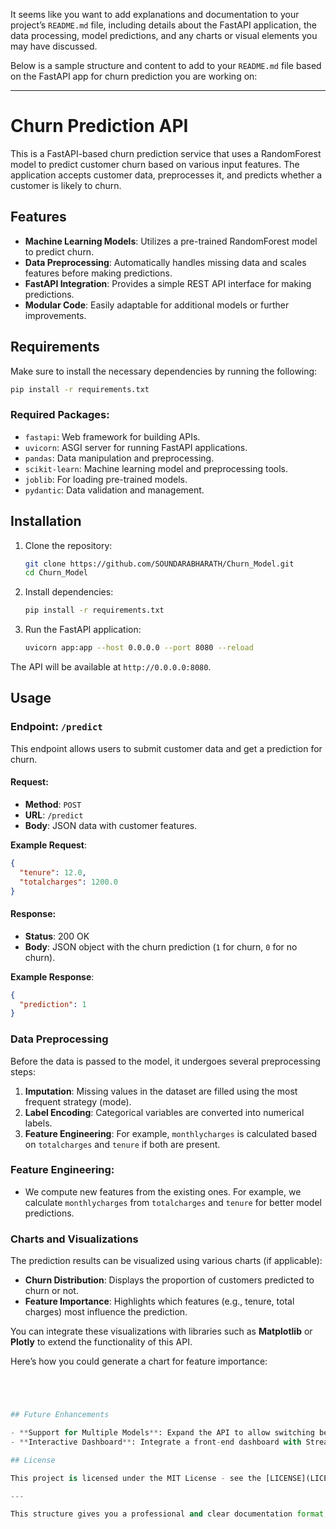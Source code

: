 It seems like you want to add explanations and documentation to your project’s `README.md` file, including details about the FastAPI application, the data processing, model predictions, and any charts or visual elements you may have discussed.

Below is a sample structure and content to add to your `README.md` file based on the FastAPI app for churn prediction you are working on:

---

# Churn Prediction API

This is a FastAPI-based churn prediction service that uses a RandomForest model to predict customer churn based on various input features. The application accepts customer data, preprocesses it, and predicts whether a customer is likely to churn.

## Features
- **Machine Learning Models**: Utilizes a pre-trained RandomForest model to predict churn.
- **Data Preprocessing**: Automatically handles missing data and scales features before making predictions.
- **FastAPI Integration**: Provides a simple REST API interface for making predictions.
- **Modular Code**: Easily adaptable for additional models or further improvements.

## Requirements

Make sure to install the necessary dependencies by running the following:

```bash
pip install -r requirements.txt
```

### Required Packages:
- `fastapi`: Web framework for building APIs.
- `uvicorn`: ASGI server for running FastAPI applications.
- `pandas`: Data manipulation and preprocessing.
- `scikit-learn`: Machine learning model and preprocessing tools.
- `joblib`: For loading pre-trained models.
- `pydantic`: Data validation and management.

## Installation

1. Clone the repository:
   ```bash
   git clone https://github.com/SOUNDARABHARATH/Churn_Model.git
   cd Churn_Model
   ```

2. Install dependencies:
   ```bash
   pip install -r requirements.txt
   ```

3. Run the FastAPI application:
   ```bash
   uvicorn app:app --host 0.0.0.0 --port 8080 --reload
   ```

The API will be available at `http://0.0.0.0:8080`.

## Usage

### Endpoint: `/predict`

This endpoint allows users to submit customer data and get a prediction for churn.

#### Request:

- **Method**: `POST`
- **URL**: `/predict`
- **Body**: JSON data with customer features.

**Example Request**:

```json
{
  "tenure": 12.0,
  "totalcharges": 1200.0
}
```

#### Response:

- **Status**: 200 OK
- **Body**: JSON object with the churn prediction (`1` for churn, `0` for no churn).

**Example Response**:

```json
{
  "prediction": 1
}
```

### Data Preprocessing

Before the data is passed to the model, it undergoes several preprocessing steps:

1. **Imputation**: Missing values in the dataset are filled using the most frequent strategy (mode).
2. **Label Encoding**: Categorical variables are converted into numerical labels.
3. **Feature Engineering**: For example, `monthlycharges` is calculated based on `totalcharges` and `tenure` if both are present.

### Feature Engineering:

- We compute new features from the existing ones. For example, we calculate `monthlycharges` from `totalcharges` and `tenure` for better model predictions.

### Charts and Visualizations

The prediction results can be visualized using various charts (if applicable):

- **Churn Distribution**: Displays the proportion of customers predicted to churn or not.
- **Feature Importance**: Highlights which features (e.g., tenure, total charges) most influence the prediction.

You can integrate these visualizations with libraries such as **Matplotlib** or **Plotly** to extend the functionality of this API.

Here’s how you could generate a chart for feature importance:
```python




## Future Enhancements

- **Support for Multiple Models**: Expand the API to allow switching between different models such as Logistic Regression or XGBoost.
- **Interactive Dashboard**: Integrate a front-end dashboard with Streamlit or Flask for visualizing predictions and model performance metrics.

## License

This project is licensed under the MIT License - see the [LICENSE](LICENSE) file for details.

---

This structure gives you a professional and clear documentation format, allowing users to understand how to install, run, and interact with the API. You can further update it with charts and visual elements based on how you visualize prediction results or model insights.